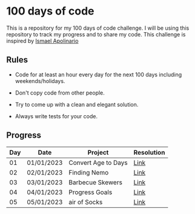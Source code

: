 # 100 days of code

This is a repository for my 100 days of code challenge. I will be using this repository to track my progress and to share my code.
This challenge is inspired by [Ismael Apolinario](https://github.com/IAPOLINARIO/100-days-of-code)

## Rules

- Code for at least an hour every day for the next 100 days including weekends/holidays.

- Don't copy code from other people.

- Try to come up with a clean and elegant solution.

- Always write tests for your code.

## Progress

| Day | Date       | Project             | Resolution                                                                   |
| --- | ---------- | ------------------- | ---------------------------------------------------------------------------- |
| 01  | 01/01/2023 | Convert Age to Days | [Link](./month-01/day01/index.js) |
| 02  | 02/01/2023 | Finding Nemo | [Link](./month-01/day02/index.js) |
| 03  | 03/01/2023 | Barbecue Skewers  | [Link](./month-01/day03/index.js) |
| 04  | 04/01/2023 | Progress Goals | [Link](./month-01/day04/index.js) |
| 05  | 05/01/2023 | air of Socks  | [Link](./month-01/day05/index.js) |
